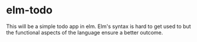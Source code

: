 # elm-todo
This will be a simple todo app in elm. Elm's syntax is hard to get used to but the
functional aspects of the language ensure a better outcome.
